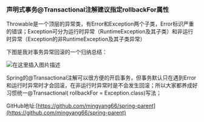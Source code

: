 ### 声明式事务@Transactional注解建议指定rollbackFor属性

>
Throwable是一个顶层的异常类，有Error和Exception两个子类，Error标识严重的错误；Exception可分为运行时异常（RuntimeException及其子类）和非运行时异常（Exception的非RuntimeException及其子类异常）

下图是我对事务异常回滚的一个归纳总结：

![在这里插入图片描述](https://img-blog.csdnimg.cn/20210528144444903.png?x-oss-process=image/watermark,type_ZmFuZ3poZW5naGVpdGk,shadow_10,text_aHR0cHM6Ly9ibG9nLmNzZG4ubmV0L3lhb21pbmd5YW5n,size_16,color_FFFFFF,t_70)

Spring的@Transactional注解可以很方便的开启事务，但事务默认只在遇到Error和运行时异常时才会回滚，在非运行时异常时是不会发生回滚；所以大家都养成好习惯统一@Transactional(
rollbackFor = Exception.class)写法；

GitHub地址:[https://github.com/mingyang66/spring-parent](https://github.com/mingyang66/spring-parent)

